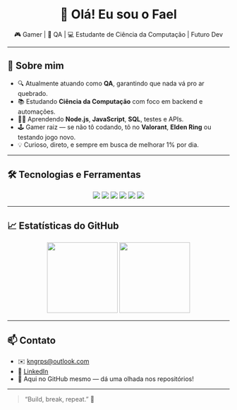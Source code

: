 <!-- Banner opcional -->
<!-- ![Banner](https://your-image-link-here.com/banner.png) -->

<h1 align="center">👋 Olá! Eu sou o Fael</h1>

<p align="center">🎮 Gamer | 🧪 QA | 💻 Estudante de Ciência da Computação | Futuro Dev</p>

---

## 🚀 Sobre mim

- 🔍 Atualmente atuando como **QA**, garantindo que nada vá pro ar quebrado.
- 📚 Estudando **Ciência da Computação** com foco em backend e automações.
- 👨‍💻 Aprendendo **Node.js**, **JavaScript**, **SQL**, testes e APIs.
- 🕹️ Gamer raiz — se não tô codando, tô no **Valorant**, **Elden Ring** ou testando jogo novo.
- 💡 Curioso, direto, e sempre em busca de melhorar 1% por dia.

---

## 🛠️ Tecnologias e Ferramentas

<div align="center">
  <img src="https://img.shields.io/badge/JavaScript-F7DF1E?style=for-the-badge&logo=javascript&logoColor=black" />
  <img src="https://img.shields.io/badge/Node.js-339933?style=for-the-badge&logo=node.js&logoColor=white" />
  <img src="https://img.shields.io/badge/Postman-FF6C37?style=for-the-badge&logo=postman&logoColor=white" />
  <img src="https://img.shields.io/badge/MongoDB-47A248?style=for-the-badge&logo=mongodb&logoColor=white" />
  <img src="https://img.shields.io/badge/SQL-4479A1?style=for-the-badge&logo=postgresql&logoColor=white" />
  <img src="https://img.shields.io/badge/Git-F05032?style=for-the-badge&logo=git&logoColor=white" />
</div>

---

## 📈 Estatísticas do GitHub

<div align="center">
  <img height="160em" src="https://github-readme-stats.vercel.app/api?username=seu-usuario-aqui&show_icons=true&theme=tokyonight&count_private=true"/>
  <img height="160em" src="https://github-readme-stats.vercel.app/api/top-langs/?username=seu-usuario-aqui&layout=compact&langs_count=8&theme=tokyonight"/>
</div>

---

## 📫 Contato

- ✉️ kngrps@outlook.com
- 💼 [LinkedIn](https://www.linkedin.com/in/rafaelkng)
- 📂 Aqui no GitHub mesmo — dá uma olhada nos repositórios!

---

> “Build, break, repeat.” 🔁
